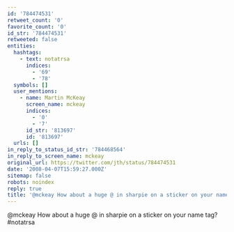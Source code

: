 ```yaml
---
id: '784474531'
retweet_count: '0'
favorite_count: '0'
id_str: '784474531'
retweeted: false
entities:
  hashtags:
    - text: notatrsa
      indices:
        - '69'
        - '78'
  symbols: []
  user_mentions:
    - name: Martin McKeay
      screen_name: mckeay
      indices:
        - '0'
        - '7'
      id_str: '813697'
      id: '813697'
  urls: []
in_reply_to_status_id_str: '784468564'
in_reply_to_screen_name: mckeay
original_url: https://twitter.com/jth/status/784474531
date: '2008-04-07T15:59:27.000Z'
sitemap: false
robots: noindex
reply: true
title: '@mckeay How about a huge @ in sharpie on a sticker on your name tag? #notatrsa'
---
```


@mckeay How about a huge @ in sharpie on a sticker on your name tag? #notatrsa